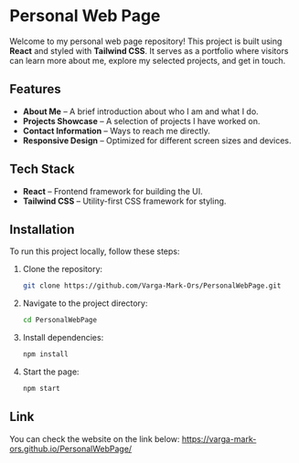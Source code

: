 # Personal Web Page

Welcome to my personal web page repository! This project is built using **React** and styled with **Tailwind CSS**. It serves as a portfolio where visitors can learn more about me, explore my selected projects, and get in touch.

## Features

- **About Me** – A brief introduction about who I am and what I do.
- **Projects Showcase** – A selection of projects I have worked on.
- **Contact Information** – Ways to reach me directly.
- **Responsive Design** – Optimized for different screen sizes and devices.

## Tech Stack

- **React** – Frontend framework for building the UI.
- **Tailwind CSS** – Utility-first CSS framework for styling.

## Installation

To run this project locally, follow these steps:

1. Clone the repository:
   ```bash
   git clone https://github.com/Varga-Mark-Ors/PersonalWebPage.git
   ```
2. Navigate to the project directory:
   ```bash
   cd PersonalWebPage
   ```
3. Install dependencies:
   ```bash
   npm install
   ```
4. Start the page:
   ```bash
   npm start
   ```

## Link

You can check the website on the link below:
https://varga-mark-ors.github.io/PersonalWebPage/



